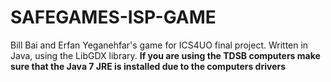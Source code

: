 # SAFEGAMES-ISP-GAME
Bill Bai and Erfan Yeganehfar's game for ICS4UO final project. Written in Java, using the LibGDX library.
__If you are using the TDSB computers make sure that the Java 7 JRE is installed due to the computers drivers__
